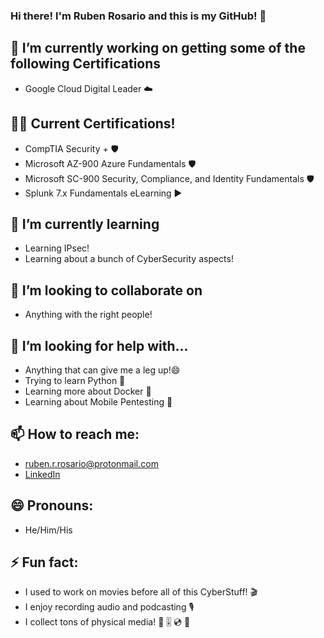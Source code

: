 ### Hi there! I'm Ruben Rosario and this is my GitHub! 👋

## 🔭 I’m currently working on getting some of the following Certifications
  - Google Cloud Digital Leader ☁️

## 👨‍💻 Current Certifications!
  - CompTIA Security + 🛡️
  - Microsoft AZ-900 Azure Fundamentals 🛡️
  - Microsoft SC-900 Security, Compliance, and Identity Fundamentals 🛡️
  - Splunk 7.x Fundamentals eLearning ▶️

## 🌱 I’m currently learning
  - Learning IPsec!
  - Learning about a bunch of CyberSecurity aspects!
  
## 👯 I’m looking to collaborate on
 - Anything with the right people!
 
## 🤔 I’m looking for help with...
 - Anything that can give me a leg up!😄
 - Trying to learn Python 🐍
 - Learning more about Docker 🐋
 - Learning about Mobile Pentesting 📶

## 📫 How to reach me:
 - [ruben.r.rosario@protonmail.com](mailto:ruben.r.rosario@protonmail.com)
 - [LinkedIn](https://www.linkedin.com/in/rubenrrosario/)
 
## 😄 Pronouns:
 - He/Him/His
  
## ⚡ Fun fact:
 - I used to work on movies before all of this CyberStuff! 🎬
 - I enjoy recording audio and podcasting 🎙️
 - I collect tons of physical media! 📀 🎚️ 💿 📖
